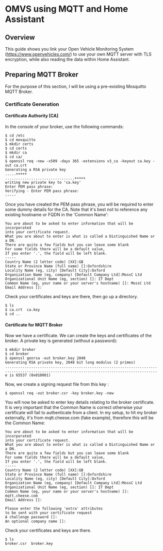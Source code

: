 # OMVS using MQTT and Home Assistant
## Overview
This guide shows you link your Open Vehicle Monitoring System (https://www.openvehicles.com/) to use your own MQTT server with TLS encryption, while also reading the data within Home Assistant.

## Preparing MQTT Broker
For the purpose of this section, I will be using a pre-existing Mosquitto MQTT Broker.

### Certificate Generation
#### Certificate Authority [CA]
In the console of your broker, use the following commands:
```
$ cd /etc
$ cd mosquitto
$ mkdir certs
$ cd certs
$ mkdir ca
$ cd ca/
$ openssl req -new -x509 -days 365 -extensions v3_ca -keyout ca.key -out ca.crt
Generating a RSA private key
.....+++++
................................+++++
writing new private key to 'ca.key'
Enter PEM pass phrase:
Verifying - Enter PEM pass phrase:
-----
```
Once you have created the PEM pass phrase, you will be required to enter some dummy details for the CA. Note that it's best not to reference any existing hostname or FQDN in the 'Common Name':
```
You are about to be asked to enter information that will be incorporated
into your certificate request.
What you are about to enter is what is called a Distinguished Name or a DN.
There are quite a few fields but you can leave some blank
For some fields there will be a default value,
If you enter '.', the field will be left blank.
-----
Country Name (2 letter code) [XX]:GB
State or Province Name (full name) []:Oxfordshire
Locality Name (eg, city) [Default City]:Oxford
Organization Name (eg, company) [Default Company Ltd]:MossC Ltd
Organizational Unit Name (eg, section) []: IT Dept
Common Name (eg, your name or your server's hostname) []: MossC Ltd
Email Address []:
```
Check your certificates and keys are there, then go up a directory.
```
$ ls
$ ca.crt  ca.key
$ cd ..
```
#### Certificate for MQTT Broker
Now we have a certificate. We can create the keys and certificates of the broker. A private key is generated (without a password):
```
$ mkdir broker
$ cd broker
$ openssl genrsa -out broker.key 2048
Generating RSA private key, 2048 bit long modulus (2 primes)
.................................................................................................................................+++++
.......................................................................................+++++
e is 65537 (0x010001)
```
Now, we create a signing request file from this key :
```
$ openssl req -out broker.csr -key broker.key -new
```
You will now be asked to enter key details relating to the broker certificate. It is very important that the Common Name is correct otherwise your certificate will fail to authenticate from a client.
In my setup, to hit my broker externally, it's from mqtt.cheese.com (fake example), therefore this will be the Common Name:
```
You are about to be asked to enter information that will be incorporated
into your certificate request.
What you are about to enter is what is called a Distinguished Name or a DN.
There are quite a few fields but you can leave some blank
For some fields there will be a default value,
If you enter '.', the field will be left blank.
-----
Country Name (2 letter code) [XX]:GB
State or Province Name (full name) []:Oxfordshire
Locality Name (eg, city) [Default City]:Oxford
Organization Name (eg, company) [Default Company Ltd]:MossC Ltd
Organizational Unit Name (eg, section) []: IT Dept
Common Name (eg, your name or your server's hostname) []: mqtt.cheese.com
Email Address []:

Please enter the following 'extra' attributes
to be sent with your certificate request
A challenge password []:
An optional company name []:
```
Check your certificates and keys are there.
```
$ ls
broker.csr  broker.key
```
